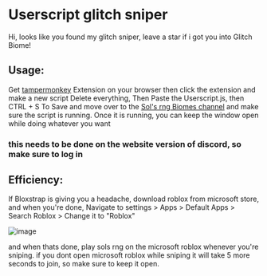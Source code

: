 # Userscript glitch sniper 
Hi, looks like you found my glitch sniper, leave a star if i got you into Glitch Biome!

## Usage:   
Get [tampermonkey](https://www.tampermonkey.net/) Extension on your browser then click the extension and make a new script
Delete everything, Then Paste the Userscript.js, then CTRL + S To Save and move over to the [Sol's rng Biomes channel](https://discord.com/channels/1186570213077041233/1282542323590496277) and make sure the script is running. Once it is running, you can keep the window open while doing whatever you want 

### this needs to be done on the website version of discord, so make sure to log in 

## Efficiency:
If Bloxstrap is giving you a headache, download roblox from microsoft store, and when you're done, Navigate to settings > Apps > Default Apps > Search Roblox > Change it to "Roblox"

![image](https://github.com/user-attachments/assets/5e44fb71-b82e-45a3-a1fa-d6ee7138dbab)

and when thats done, play sols rng on the microsoft roblox whenever you're sniping. if you dont open microsoft roblox while sniping it will take 5 more seconds to join, so make sure to keep it open.
